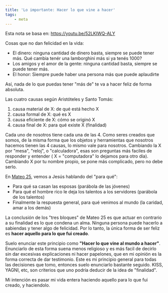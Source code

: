 ```yaml
---
title: 'Lo importante: Hacer lo que vine a hacer'
tags:
    - meta
---
```

Esta nota se basa en: https://youtu.be/52LKIWQ-ALY

Cosas que no dan felicidad en la vida:
- El dinero: ninguna cantidad de dinero basta, siempre se puede tener más. Qué cambia tenér una lamborghini más si ya tenés 1000?
- Los amigos y el amor de la gente: ninguna cantidad basta, siempre se puede tener más.
- El honor: Siempre puede haber una persona más que puede aplaudirte

Así, nada de lo que puedas tener "más de" te va a hacer feliz de forma absoluta.

Las cuatro causas según Aristóteles y Santo Tomás:
1. causa material de X: de qué está hecho X
2. causa formal de X: qué es X
3. causa eficiente de X: cómo se originó X
4. causa final de X: para qué existe X (finalidad)

Cada uno de nosotros tiene cada una de las 4. Como seres creados que somos, de la misma forma que los objetos y herramientas que nosotros hacemos tienen las 4 causas, lo mismo vale para nosotros. Cambiando la X por "mesa", "reloj", o "calculadora", esas son preguntas más faciles de responder y entender ( X = "computadora" lo dejamos para otro día). Cambiando X por tu nombre propio, se pone más complicado, pero no debe serlo.

En [Mateo 25](https://www.vatican.va/archive/ESL0506/__PUZ.HTM), vemos a Jesús hablando del "para qué": 
- Para qué sa casan las esposas (parábola de las jóvenes)
- Para qué el hombre rico le deja los talentos a los servidores (parábola de los talentos)
- Finalmente la respuesta general, para qué venimos al mundo (la caridad, amar a los demás)

La conclusión de los "tres bloques" de Mateo 25 es que actuar en contrario a su finalidad es lo que condena un alma. Ninguna persona puede hacerlo a sabiendas y tener algo de felicidad. Por lo tanto, la única forma de ser feliz es **hacer aquello para lo que fui creado**.

Suelo enunciar este principio como **"Hacer lo que vine al mundo a hacer"**. Enunciarlo de esta forma suena menos religioso y es más facil de decirlo sin dar excesivas explicaciones ni hacer papelones, que en mi opinión es la forma correcta de dar testimonio. Este es mi principio general para todas las decisiones que tomo, entonces suelo enunciarlo bastante seguido. KISS, YAGNI, etc, son criterios que uno podría deducir de la idea de "finalidad".

Mi intención es pasar mi vida entera haciendo aquello para lo que fui creado, y haciendolo.